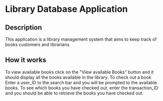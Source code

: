 # Library Database Application

## Description
This application is a library management system that aims to keep track of books customers and librarians.
## How it works
To view available books click on the "View available Books" button and it should display all the books available in the library.
To check out a book Enter a user_ID to the search bar and you will be prompted to the available books.
To see which books you have checked out, enter the transaction_ID and you should be able to retrieve the books you have checked out.
